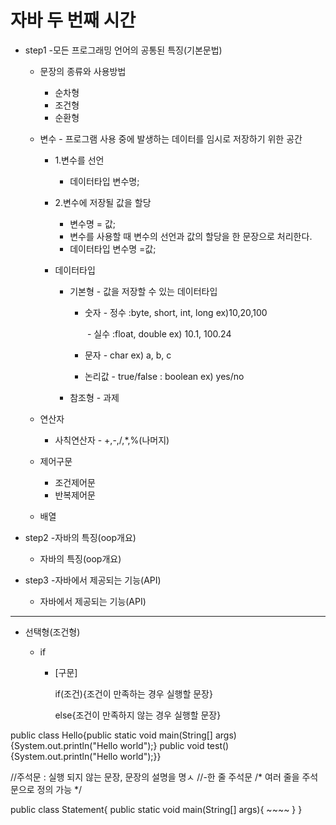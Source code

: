 # 자바 두 번째 시간

- step1 -모든 프로그래밍 언어의 공통된 특징(기본문법)

  - 문장의 종류와 사용방법

    - 순차형 
    - 조건형
    - 순환형

  - 변수 - 프로그램 사용 중에 발생하는 데이터를 임시로 저장하기 위한 공간

    - 1.변수를 선언

      - 데이터타입 변수명;

    - 2.변수에 저장될 값을 할당

      - 변수명 = 값;
      - 변수를 사용할 때 변수의 선언과 값의 할당을 한 문장으로 처리한다.
      - 데이터타입 변수명 =값;

    - 데이터타입

      - 기본형 - 값을 저장할 수 있는 데이터타입

        - 숫자 - 정수 :byte, short, int, long  ex)10,20,100

          ​		 - 실수 :float, double ex) 10.1, 100.24

        - 문자 -  char ex) a, b, c

        - 논리값 - true/false : boolean ex) yes/no

      - 참조형 - 과제

  - 연산자

    - 사칙연산자 - +,-,/,*,%(나머지)

  - 제어구문

    - 조건제어문
    - 반복제어문

  - 배열

- step2 -자바의 특징(oop개요)

  - 자바의 특징(oop개요)

- step3 -자바에서 제공되는 기능(API)

  - 자바에서 제공되는 기능(API)



---

- 선택형(조건형)

  - if

    - [구문]

      if(조건){조건이 만족하는 경우 실행할 문장}

      else{조건이 만족하지 않는 경우 실행할 문장}



public class Hello{public static void main(String[] args){System.out.println("Hello world");}
public void test(){System.out.println("Hello world");}}


//주석문 : 실행 되지 않는 문장, 문장의 설명을 명ㅅ
//-한 줄 주석문
/* 여러 줄을 주석문으로 정의 가능 */
	

public class Statement{
       public static void main(String[] args){
	~~~~
}
}